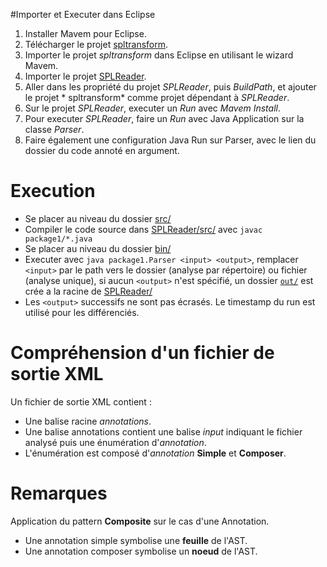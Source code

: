 
#Importer et Executer dans Eclipse
1. Installer Mavem pour Eclipse.
2. Télécharger le projet [spltransform](https://gitlab.com/yanisallouch/spltransform).
3. Importer le projet *spltransform* dans Eclipse en utilisant le wizard Mavem.
4. Importer le projet [SPLReader](https://gitlab.com/yanisallouch/analyse-de-code-annote).
5. Aller dans les propriété du projet *SPLReader*, puis *BuildPath*, et ajouter le projet * spltransform* comme projet dépendant à *SPLReader*.
6. Sur le projet *SPLReader*, executer un *Run* avec *Mavem Install*.
7. Pour executer *SPLReader*, faire un *Run* avec Java Application sur la classe *Parser*.
8. Faire également une configuration Java Run sur Parser, avec le lien du dossier du code annoté en argument. 

# Execution

* Se placer au niveau du dossier [src/](./SPLReader/src)
* Compiler le code source dans [SPLReader/src/](./SPLReader/src) avec `javac package1/*.java`
* Se placer au niveau du dossier [bin/](./SPLReader/bin)
* Executer avec `java package1.Parser <input> <output>`, remplacer `<input>` par le path vers le dossier (analyse par répertoire) ou fichier (analyse unique), si aucun `<output>` n'est spécifié, un dossier  [`out/`](./SPLReader/out) est crée a la racine de [SPLReader/](./SPLReader/)
* Les `<output>` successifs ne sont pas écrasés. Le timestamp du run est utilisé pour les différenciés.

# Compréhension d'un fichier de sortie XML

Un fichier de sortie XML contient :

* Une balise racine *annotations*.
* Une balise annotations contient une balise *input* indiquant le fichier analysé puis une énumération d'*annotation*. 
* L'énumération est composé d'*annotation* **Simple** et **Composer**.

# Remarques

Application du pattern **Composite** sur le cas d'une Annotation.

* Une annotation simple symbolise une **feuille** de l'AST.
* Une annotation composer symbolise un **noeud** de l'AST.
